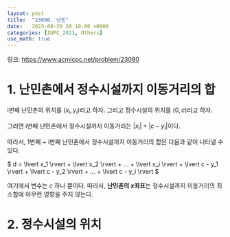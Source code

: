 ```yaml
---
layout: post
title:  "23090. 난민"
date:   2023-08-30 20:10:00 +0900
categories: [IUPC_2021, Others]
use_math: true
---
```


링크: https://www.acmicpc.net/problem/23090

<h1>1. 난민촌에서 정수시설까지 이동거리의 합</h1>

i번째 난민촌의 위치를 $(x_i, y_i)$라고 하자. 그리고 정수시설의 위치를 $(0, c)$라고 하자. 

그러면 i번째 난민촌에서 정수시설까지 이동거리는 $\lvert x_i \rvert + \lvert c - y_i \rvert$이다.

따라서, 1번째 ~ i번째 난민촌에서 정수시설까지 이동거리의 합은 다음과 같이 나타낼 수 있다.

$
d = \lvert x_1 \rvert + \lvert x_2 \rvert + ... + \lvert x_i \rvert + 
\lvert c - y_1 \rvert + \lvert c - y_2 \rvert + ... + \lvert c - y_i \rvert
$

여기에서 변수는 $c$ 하나 뿐이다. 따라서, **난민촌의 $x$좌표**는 정수시설까지 이동거리의 최소합에 아무런 영향을 주지 않는다.

<h1>2. 정수시설의 위치</h1>
